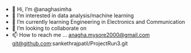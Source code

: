 - 👋 Hi, I’m @anaghasimha
- 👀 I’m interested in data analysis/machine learning
- 🌱 I’m currently learning Engineering in Electronics and Communication
- 💞️ I’m looking to collaborate on 
- 📫 How to reach me ... anagha.mysore2000@gmail.com
git@github.com:sankethrajpatil/ProjectRun3.git

<!---
anaghasimha/anaghasimha is a ✨ special ✨ repository because its `README.md` (this file) appears on your GitHub profile.
You can click the Preview link to take a look at your changes.
--->
